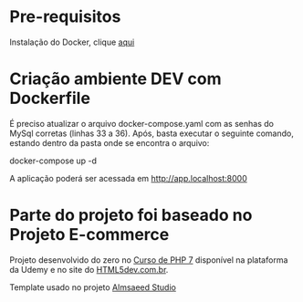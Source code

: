 # Pre-requisitos

Instalação do Docker, clique [aqui](https://docs.docker.com/get-docker/)

# Criação ambiente DEV com Dockerfile

É preciso atualizar o arquivo docker-compose.yaml com as senhas do MySql corretas (linhas 33 a 36). Após, basta executar o seguinte comando, estando dentro da pasta onde se encontra o arquivo:

docker-compose up -d

A aplicação poderá ser acessada em http://app.localhost:8000

# Parte do projeto foi baseado no Projeto E-commerce

Projeto desenvolvido do zero no [Curso de PHP 7](https://www.udemy.com/curso-completo-de-php-7/) disponível na plataforma da Udemy e no site do [HTML5dev.com.br](https://www.html5dev.com.br/curso/curso-completo-de-php-7).

Template usado no projeto [Almsaeed Studio](https://almsaeedstudio.com)